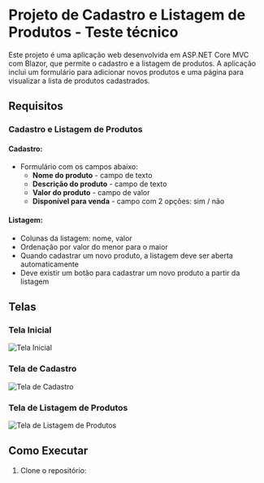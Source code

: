 # Projeto de Cadastro e Listagem de Produtos - Teste técnico 

Este projeto é uma aplicação web desenvolvida em ASP.NET Core MVC com Blazor, que permite o cadastro e a listagem de produtos. A aplicação inclui um formulário para adicionar novos produtos e uma página para visualizar a lista de produtos cadastrados.

## Requisitos

### Cadastro e Listagem de Produtos

#### Cadastro:

- Formulário com os campos abaixo:
  - **Nome do produto** - campo de texto
  - **Descrição do produto** - campo de texto
  - **Valor do produto** - campo de valor
  - **Disponível para venda** - campo com 2 opções: sim / não

#### Listagem:

- Colunas da listagem: nome, valor
- Ordenação por valor do menor para o maior
- Quando cadastrar um novo produto, a listagem deve ser aberta automaticamente
- Deve existir um botão para cadastrar um novo produto a partir da listagem

## Telas

### Tela Inicial

![Tela Inicial](path/to/tela_inicial.png)

### Tela de Cadastro

![Tela de Cadastro](path/to/tela_cadastro.png)

### Tela de Listagem de Produtos

![Tela de Listagem de Produtos](path/to/tela_listagem.png)

## Como Executar

1. Clone o repositório:
   
